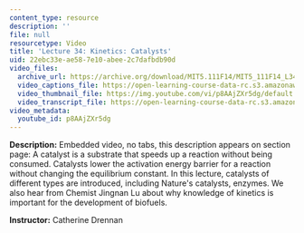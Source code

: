 ```yaml
---
content_type: resource
description: ''
file: null
resourcetype: Video
title: 'Lecture 34: Kinetics: Catalysts'
uid: 22ebc33e-ae58-7e10-abee-2c7dafbdb90d
video_files:
  archive_url: https://archive.org/download/MIT5.111F14/MIT5_111F14_L34_300k.mp4
  video_captions_file: https://open-learning-course-data-rc.s3.amazonaws.com/5-111sc-principles-of-chemical-science-fall-2014/305095cdb9fa5288b446f85e0a27af78_p8AAjZXr5dg.vtt
  video_thumbnail_file: https://img.youtube.com/vi/p8AAjZXr5dg/default.jpg
  video_transcript_file: https://open-learning-course-data-rc.s3.amazonaws.com/5-111sc-principles-of-chemical-science-fall-2014/7374e3bbd45a2f40c04ceb4ab5095e79_p8AAjZXr5dg.pdf
video_metadata:
  youtube_id: p8AAjZXr5dg
---
```


**Description:** Embedded video, no tabs, this description appears on section page: A catalyst is a substrate that speeds up a reaction without being consumed. Catalysts lower the activation energy barrier for a reaction without changing the equilibrium constant. In this lecture, catalysts of different types are introduced, including Nature's catalysts, enzymes. We also hear from Chemist Jingnan Lu about why knowledge of kinetics is important for the development of biofuels.

**Instructor:** Catherine Drennan